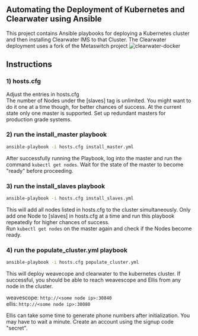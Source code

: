 
## Automating the Deployment of Kubernetes and Clearwater using Ansible

This project contains Ansible playbooks for deploying a Kubernetes cluster
and then installing Clearwater IMS to that Cluster.
The Clearwater deployment uses a fork of the Metaswitch project ![clearwater-docker](https://github.com/Teszko/clearwater-docker)

## Instructions

### 1) hosts.cfg
Adjust the entries in hosts.cfg  
The number of Nodes under the [slaves] tag is unlimited. You might want to do it one at a time though, for better chances of success. At the current state only one master is supported. Set up redundant masters for production grade systems.

### 2) run the install_master playbook
```bash
ansible-playbook -i hosts.cfg install_master.yml
```
After successfully running the Playbook, log into the master and run the command `kubectl get nodes`.
Wait for the state of the master to become "ready" before proceeding.

### 3) run the install_slaves playbook
```bash
ansible-playbook -i hosts.cfg install_slaves.yml
```
This will add all nodes listed in hosts.cfg to the cluster simultaneously. Only add one Node to [slaves] in hosts.cfg at a time and run this playbook repeatedly for higher chances of success.  
Run `kubectl get nodes` on the master again and check if the Nodes become ready.


### 4) run the populate_cluster.yml playbook
```bash
ansible-playbook -i hosts.cfg populate_cluster.yml
```

This will deploy weavecope and clearwater to the kubernetes cluster.
If successful, you should be able to reach weavescope and Ellis from any node in the cluster. 

weavescope: `http://<some node ip>:30840`  
ellis: `http://<some node ip>:30080`  

Ellis can take some time to generate phone numbers after initialization. You may have to wait a minute. 
Create an account using the signup code "secret".

